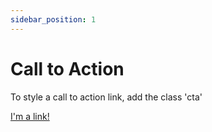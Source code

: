 ```yaml
---
sidebar_position: 1
---
```


# Call to Action

To style a call to action link, add the class 'cta'

<a href="#" class="cta">I'm a link!</a>